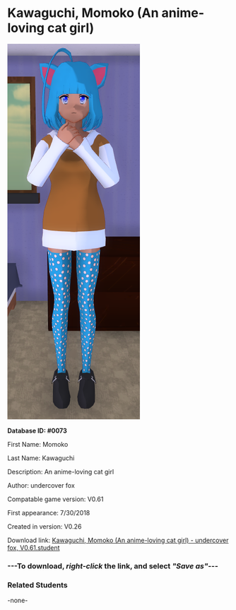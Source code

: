 # Kawaguchi, Momoko (An anime-loving cat girl)

<img src="../../Files/Images/Kawaguchi, Momoko (An anime-loving cat girl).png" title="Kawaguchi, Momoko (An anime-loving cat girl) - undercover fox, V0.61">

**Database ID: #0073**

First Name: Momoko

Last Name: Kawaguchi

Description: An anime-loving cat girl

Author: undercover fox

Compatable game version: V0.61

First appearance: 7/30/2018

Created in version: V0.26

Download link: <a href="https://raw.githubusercontent.com/Arbiter1223/Daigaku-Gurashi-Custom-Students/master/Files/Student%20Files/Kawaguchi%2C%20Momoko%20(An%20anime-loving%20cat%20girl)%20-%20undercover%20fox%2C%20V0.61.student">Kawaguchi, Momoko (An anime-loving cat girl) - undercover fox, V0.61.student</a>

### ---**To download, _right-click_ the link, and select _"Save as"_**---

### Related Students

-none-
